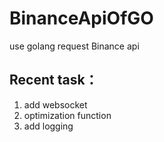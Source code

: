 # BinanceApiOfGO

use golang request Binance api 

## Recent task：
1. add websocket
2. optimization function
3. add logging